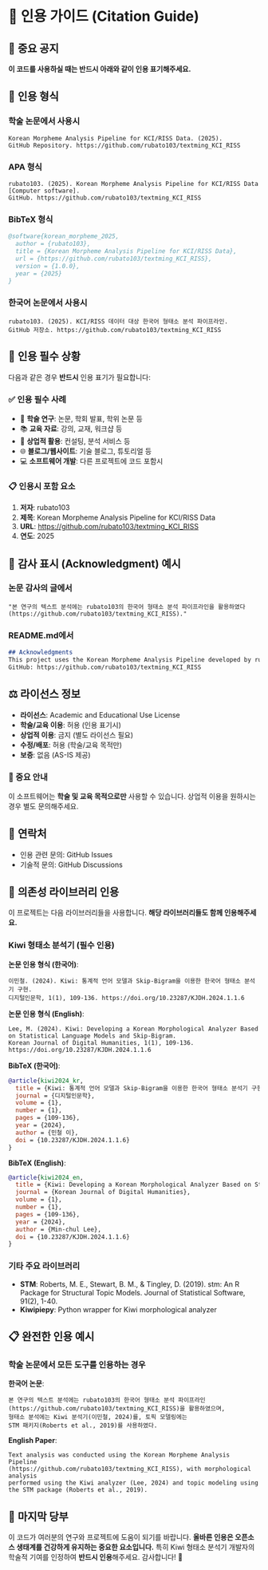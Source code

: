 # 📖 인용 가이드 (Citation Guide)

## 🚨 중요 공지

**이 코드를 사용하실 때는 반드시 아래와 같이 인용 표기해주세요.**

## 📝 인용 형식

### 학술 논문에서 사용시
```
Korean Morpheme Analysis Pipeline for KCI/RISS Data. (2025). 
GitHub Repository. https://github.com/rubato103/textming_KCI_RISS
```

### APA 형식
```
rubato103. (2025). Korean Morpheme Analysis Pipeline for KCI/RISS Data [Computer software]. 
GitHub. https://github.com/rubato103/textming_KCI_RISS
```

### BibTeX 형식
```bibtex
@software{korean_morpheme_2025,
  author = {rubato103},
  title = {Korean Morpheme Analysis Pipeline for KCI/RISS Data},
  url = {https://github.com/rubato103/textming_KCI_RISS},
  version = {1.0.0},
  year = {2025}
}
```

### 한국어 논문에서 사용시
```
rubato103. (2025). KCI/RISS 데이터 대상 한국어 형태소 분석 파이프라인. 
GitHub 저장소. https://github.com/rubato103/textming_KCI_RISS
```

## 🎯 인용 필수 상황

다음과 같은 경우 **반드시** 인용 표기가 필요합니다:

### ✅ 인용 필수 사례
- 🔬 **학술 연구**: 논문, 학회 발표, 학위 논문 등
- 📚 **교육 자료**: 강의, 교재, 워크샵 등  
- 💼 **상업적 활용**: 컨설팅, 분석 서비스 등
- 🌐 **블로그/웹사이트**: 기술 블로그, 튜토리얼 등
- 💻 **소프트웨어 개발**: 다른 프로젝트에 코드 포함시

### 📋 인용시 포함 요소
1. **저자**: rubato103
2. **제목**: Korean Morpheme Analysis Pipeline for KCI/RISS Data
3. **URL**: https://github.com/rubato103/textming_KCI_RISS
4. **연도**: 2025

## 🌟 감사 표시 (Acknowledgment) 예시

### 논문 감사의 글에서
```
"본 연구의 텍스트 분석에는 rubato103의 한국어 형태소 분석 파이프라인을 활용하였다 
(https://github.com/rubato103/textming_KCI_RISS)."
```

### README.md에서
```markdown
## Acknowledgments
This project uses the Korean Morpheme Analysis Pipeline developed by rubato103.
GitHub: https://github.com/rubato103/textming_KCI_RISS
```

## ⚖️ 라이선스 정보

- **라이선스**: Academic and Educational Use License
- **학술/교육 이용**: 허용 (인용 표기시)
- **상업적 이용**: 금지 (별도 라이선스 필요)
- **수정/배포**: 허용 (학술/교육 목적만)
- **보증**: 없음 (AS-IS 제공)

### 🚨 중요 안내
이 소프트웨어는 **학술 및 교육 목적으로만** 사용할 수 있습니다.
상업적 이용을 원하시는 경우 별도 문의해주세요.

## 📧 연락처

- 인용 관련 문의: GitHub Issues
- 기술적 문의: GitHub Discussions

## 🔧 의존성 라이브러리 인용

이 프로젝트는 다음 라이브러리들을 사용합니다. **해당 라이브러리들도 함께 인용해주세요.**

### Kiwi 형태소 분석기 (필수 인용)

**논문 인용 형식 (한국어)**:
```
이민철. (2024). Kiwi: 통계적 언어 모델과 Skip-Bigram을 이용한 한국어 형태소 분석기 구현. 
디지털인문학, 1(1), 109-136. https://doi.org/10.23287/KJDH.2024.1.1.6
```

**논문 인용 형식 (English)**:
```
Lee, M. (2024). Kiwi: Developing a Korean Morphological Analyzer Based on Statistical Language Models and Skip-Bigram. 
Korean Journal of Digital Humanities, 1(1), 109-136. https://doi.org/10.23287/KJDH.2024.1.1.6
```

**BibTeX (한국어)**:
```bibtex
@article{kiwi2024_kr,
  title = {Kiwi: 통계적 언어 모델과 Skip-Bigram을 이용한 한국어 형태소 분석기 구현},
  journal = {디지털인문학},
  volume = {1},
  number = {1},
  pages = {109-136},
  year = {2024},
  author = {민철 이},
  doi = {10.23287/KJDH.2024.1.1.6}
}
```

**BibTeX (English)**:
```bibtex
@article{kiwi2024_en,
  title = {Kiwi: Developing a Korean Morphological Analyzer Based on Statistical Language Models and Skip-Bigram},
  journal = {Korean Journal of Digital Humanities},
  volume = {1},
  number = {1},
  pages = {109-136},
  year = {2024},
  author = {Min-chul Lee},
  doi = {10.23287/KJDH.2024.1.1.6}
}
```

### 기타 주요 라이브러리

- **STM**: Roberts, M. E., Stewart, B. M., & Tingley, D. (2019). stm: An R Package for Structural Topic Models. Journal of Statistical Software, 91(2), 1-40.
- **Kiwipiepy**: Python wrapper for Kiwi morphological analyzer

## 📋 완전한 인용 예시

### 학술 논문에서 모든 도구를 인용하는 경우

**한국어 논문**:
```
본 연구의 텍스트 분석에는 rubato103의 한국어 형태소 분석 파이프라인
(https://github.com/rubato103/textming_KCI_RISS)을 활용하였으며, 
형태소 분석에는 Kiwi 분석기(이민철, 2024)를, 토픽 모델링에는 
STM 패키지(Roberts et al., 2019)를 사용하였다.
```

**English Paper**:
```
Text analysis was conducted using the Korean Morpheme Analysis Pipeline 
(https://github.com/rubato103/textming_KCI_RISS), with morphological analysis 
performed using the Kiwi analyzer (Lee, 2024) and topic modeling using 
the STM package (Roberts et al., 2019).
```

## 🙏 마지막 당부

이 코드가 여러분의 연구와 프로젝트에 도움이 되기를 바랍니다. 
**올바른 인용은 오픈소스 생태계를 건강하게 유지하는 중요한 요소입니다.**
특히 Kiwi 형태소 분석기 개발자의 학술적 기여를 인정하여 **반드시 인용**해주세요.
감사합니다! 🚀